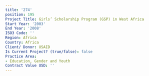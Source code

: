 ```yaml
---
title: '274'
position: 195
Project Title: Girls’ Scholarship Program (GSP) in West Africa
Start Year: '2003'
End Year: '2008'
ISO3 Code: ''
Region: Africa
Country: Africa
Client/ Donor: USAID
Is Current Project? (true/false): false
Practice Area:
- Education, Gender and Youth
Contract Value USD: ''
---
```


